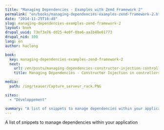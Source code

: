 ```yaml
---
title: "Managing Dependencies - Examples with Zend Framework 2"
permalink: "en/books/managing-dependencies-examples-zend-framework-2.html"
date: "2014-11-25T16:48"
slug: managing-dependencies-examples-zend-framework-2
layout: book
drupal_uuid: 73ef3a76-dd25-4e0f-8ba6-aa1b40e61773
drupal_nid: 100
lang: en
author: haclong

book: 
  key: managing-dependencies-examples-zend-framework-2
  next:
    url: /en/posts/managing-dependencies-constructor-injection-controllers.html
    title: Managing Dependencies - Constructor Injection in controllers

media:
  path: /img/teaser/Capture_serveur_rack.PNG

sites:
  - "Développement"

summary: "A list of snippets to manage dependencies within your application"
---
```


A list of snippets to manage dependencies within your application
